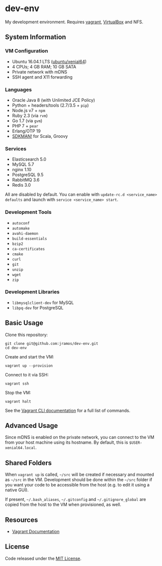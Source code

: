 # dev-env

My development environment. Requires [vagrant](http://www.vagrantup.com/downloads.html), [VirtualBox](https://www.virtualbox.org/wiki/Downloads) and NFS.

## System Information

### VM Configuration

  * Ubuntu 16.04.1 LTS ([ubuntu/xenial64](https://atlas.hashicorp.com/ubuntu/boxes/xenial64))
  * 4 CPUs; 4 GB RAM; 10 GB SATA
  * Private network with mDNS
  * SSH agent and X11 forwarding

### Languages

  * Oracle Java 8 (with Unlimited JCE Policy)
  * Python + headers/tools (2.7/3.5 + `pip`)
  * Node.js v7 + `npm`
  * Ruby 2.3 (via `rvm`)
  * Go 1.7 (via `gvm`)
  * PHP 7 + `pear`
  * Erlang/OTP 19
  * [SDKMAN!](http://sdkman.io/) for Scala, Groovy

### Services

  * Elasticsearch 5.0
  * MySQL 5.7
  * nginx 1.10
  * PostgreSQL 9.5
  * RabbitMQ 3.6
  * Redis 3.0

All are disabled by default. You can enable with `update-rc.d <service_name> defaults` and launch with `service <service_name> start`.

### Development Tools

  * `autoconf`
  * `automake`
  * `avahi-daemon`
  * `build-essentials`
  * `bzip2`
  * `ca-certificates`
  * `cmake`
  * `curl`
  * `git`
  * `unzip`
  * `wget`
  * `zip`

### Development Libraries

  * `libmysqlclient-dev` for MySQL
  * `libpq-dev` for PostgreSQL

## Basic Usage

Clone this repository:

    git clone git@github.com:jramos/dev-env.git
    cd dev-env

Create and start the VM:

    vagrant up --provision

Connect to it via SSH:

    vagrant ssh

Stop the VM:

    vagrant halt

See the [Vagrant CLI documentation](https://docs.vagrantup.com/v2/cli/index.html) for a full list of commands.

## Advanced Usage

Since mDNS is enabled on the private network, you can connect to the VM from your host machine using its hostname. By default, this is `$USER-xenial64.local`.

## Shared Folders

When `vagrant up` is called, `~/src` will be created if necessary and mounted as `~/src` in the VM. Development should be done within the `~/src` folder if you want your code to be accessible from the host (e.g. to edit it using a native GUI).

If present, `~/.bash_aliases`, `~/.gitconfig` and `~/.gitignore_global` are copied from the host to the VM when provisioned, as well.

## Resources

  * [Vagrant Documentation](https://docs.vagrantup.com/v2/)

## License

Code released under the [MIT License](LICENSE).
